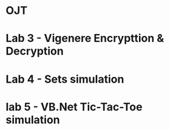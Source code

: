 # OJT
# Lab 3 - Vigenere Encrypttion & Decryption
# Lab 4 - Sets simulation
# lab 5 - VB.Net Tic-Tac-Toe simulation
